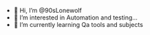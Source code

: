 - 👋 Hi, I’m @90sLonewolf
- 👀 I’m interested in Automation and testing...
- 🌱 I’m currently learning Qa tools and subjects

<!---
90sLonewolf/90sLonewolf is a ✨ special ✨ repository because its `README.md` (this file) appears on your GitHub profile.
You can click the Preview link to take a look at your changes.
--->
